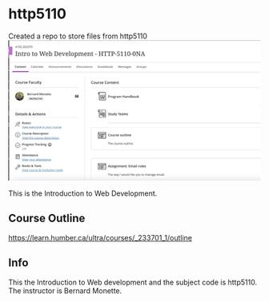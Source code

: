 # http5110
Created a repo to store files from http5110
![This is sample picture.](_readme/sampleimg.png)

This is the Introduction to Web Development.

## Course Outline
<https://learn.humber.ca/ultra/courses/_233701_1/outline>

## Info
This the Introduction to Web development and the subject code is http5110. The instructor is Bernard Monette.
